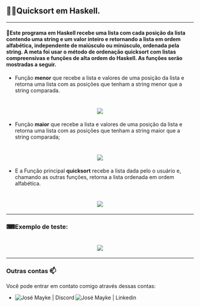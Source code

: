 ## :man_technologist:Quicksort em Haskell.
---
#### 📝Este programa em Haskell recebe uma lista com cada posição da lista contendo uma string e um valor inteiro e retornando a lista em ordem alfabética, independente de maiúsculo ou minúsculo, ordenada pela string. A meta foi usar o método de ordenação quicksort com listas compreensivas e funções de alta ordem do Haskell. As funções serão mostradas a seguir.


- Função **menor** que recebe a lista e valores de uma posição da lista e retorna uma lista com as posições que tenham a string menor que a string comparada.
<h1 align="center">
  <img src="https://github.com/JoseMayke/Quicksort-em-Haskell/blob/master/imagens/menor.png" />
</h1>

- Função **maior** que recebe a lista e valores de uma posição da lista e retorna uma lista com as posições que tenham a string maior que a string comparada;
<h1 align="center">
  <img src="https://github.com/JoseMayke/Quicksort-em-Haskell/blob/master/imagens/maior.png" />
</h1>

- E a Função principal **quicksort** recebe a lista dada pelo o usuário e, chamando as outras funções, retorna a lista ordenada em ordem alfabética.
<h1 align="center">
  <img src="https://github.com/JoseMayke/Quicksort-em-Haskell/blob/master/imagens/quicksort.png" />
</h1>

---
### ⌨Exemplo de teste:

<h1 align="center">
  <img src="https://github.com/JoseMayke/Quicksort-em-Haskell/blob/master/imagens/img1.png" />
</h1>

---

 ### Outras contas 📫

Você pode entrar em contato comigo através dessas contas:

- 
    <a href="https://discord.gg/J4fHeQx">
     <img align="left" alt="José Mayke  | Discord" src="https://github.com/JoseMayke/JoseMayke/blob/main/icones/Discord.svg" />
    </a>
    <a href="https://www.linkedin.com/in/jos%C3%A9-mayke-2714771b8/">
     <img align="left" alt="José Mayke | Linkedin" src="https://github.com/JoseMayke/JoseMayke/blob/main/icones/Linkedin.svg" />
    </a> 
